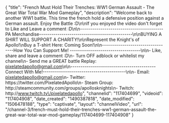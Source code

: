 {
    "title": "French Must Hold Their Trenches: WW1 German Assault - The Great War Total War Mod Gameplay",
    "description": "Welcome back to another WW1 battle.  This time the french hold a defensive position against a German assault. Enjoy the Battle :D\n\nIf you enjoyed the video don't forget to Like and Leave a comment :D\n\n-----------------------------------------PA Merchandise----------------------------------------------\n\nBUYING A SHIRT WILL SUPPORT A CHARITY!\n\nRepresent the Knight's of Apollo!\nBuy a T-shirt Here: Coming Soon!\n\n----------------------------------How You Can Support Me! -----------------------------------\n\n- Like, share and leave a comment :D\n- Turn OFF adblock or whitelist my channel\n- Send me a GREAT battle Replay: pixelatedapollo@gmail.com\n\n------------------------------------------Connect With Me!-----------------------------------------\n\n- Email: pixelatedapollo@gmail.com\n- Twitter: https:\/\/twitter.com\/PixelatedApollo\n- Steam Group:  http:\/\/steamcommunity.com\/groups\/apollosknights\n- Twitch: http:\/\/www.twitch.tv\/pixelatedapollo",
    "channelid": "117404699",
    "videoid": "117404908",
    "date_created": "1490387818",
    "date_modified": "1506478188",
    "type": "captivate",
    "layout": "channelVideo",
    "url": "\/channel-3\/french-must-hold-their-trenches-ww1-german-assault-the-great-war-total-war-mod-gameplay\/117404699-117404908"
}